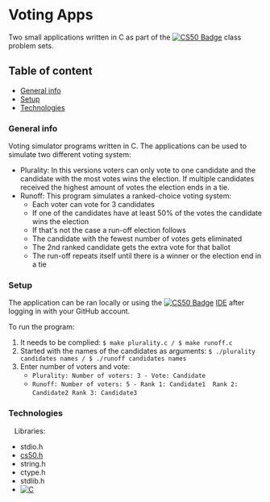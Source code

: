 Voting Apps
==== 

Two small applications written in C as part of the [![CS50 Badge](https://img.shields.io/badge/-CS50-red)](https://cs50.harvard.edu) class problem sets.

Table of content
----
* [General info](#general-info)
* [Setup](#setup)
* [Technologies](#technologies)

### General info

Voting simulator programs written in C. The applications can be used to simulate two different voting system:
 * Plurality: In this versions voters can only vote to one candidate and the candidate with the most votes wins the election. If multiple candidates received the highest amount of votes the election ends in a tie.
 * Runoff: This program simulates a ranked-choice voting system:
    * Each voter can vote for 3 candidates
    * If one of the candidates have at least 50% of the votes the candidate wins the election
    * If that's not the case a run-off election follows
    * The candidate with the fewest number of votes gets eliminated
    * The 2nd ranked candidate gets the extra vote for that ballot
    * The run-off repeats itself until there is a winner or the election end in a tie


### Setup

The application can be ran locally or using the [![CS50 Badge](https://img.shields.io/badge/-CS50-red)](https://cs50.harvard.edu) <a href="https://ide.cs50.io">IDE</a> after logging in with your GitHub account.

To run the program:
 1. It needs to be complied: `$ make plurality.c / $ make runoff.c`
 2. Started with the names of the candidates as arguments: `$ ./plurality candidates names / $ ./runoff candidates names `
 3. Enter number of voters and vote: 
    * `Plurality: Number of voters: 3 - Vote: Candidate`
    * `Runoff: Number of voters: 5 - Rank 1: Candidate1  Rank 2: Candidate2 Rank 3: Candidate3`
 
### Technologies
 
 Libraries:
 * stdio.h
 * <a href="https://github.com/cs50/libcs50">cs50.h</a>
 * string.h
 * ctype.h
 * stdlib.h
 * [![C](https://img.shields.io/badge/-C-blue)](https://www.cprogramming.com/)
